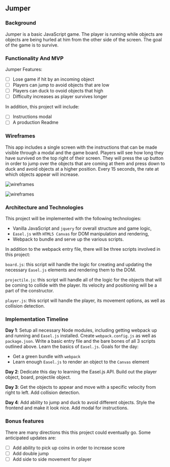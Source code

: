## Jumper

### Background

Jumper is a basic JavaScript game. The player is running while objects are objects are being hurled at him from the other side of the screen. The goal of the game is to survive.

### Functionality And MVP

Jumper Features:

- [ ] Lose game if hit by an incoming object
- [ ] Players can jump to avoid objects that are low
- [ ] Players can duck to ovoid objects that high
- [ ] Difficulty increases as player survives longer

In addition, this project will include:

- [ ] Instructions modal  
- [ ] A production Readme

### Wireframes

This app includes a single screen with the instructions that can be made visible through a modal and the game board. Players will see how long they have survived on the top right of their screen. They will press the up button in order to jump over the objects that are coming at them and press down to duck and avoid objects at a higher position. Every 15 seconds, the rate at which objects appear will increase.

![wireframes](wireframes/home.png)

![wireframes](wireframes/modal.png)

### Architecture and Technologies

This project will be implemented with the following technologies:

- Vanilla JavaScript and `jquery` for overall structure and game logic,
- `Easel.js` with `HTML5 Canvas` for DOM manipulation and rendering,
- Webpack to bundle and serve up the various scripts.

In addition to the webpack entry file, there will be three scripts involved in this project:

`board.js`: this script will handle the logic for creating and updating the necessary `Easel.js` elements and rendering them to the DOM.

`projectile.js`: this script will handle all of the logic for the objects that will be coming to collide with the player. Its velocity and positioning will be a part of the constructor.

`player.js`: this script will handle the player, its movement options, as well as collision detection.

### Implementation Timeline
**Day 1**: Setup all necessary Node modules, including getting webpack up and running and `Easel.js` installed.  Create `webpack.config.js` as well as `package.json`.  Write a basic entry file and the bare bones of all 3 scripts outlined above.  Learn the basics of `Easel.js`.  Goals for the day:

- Get a green bundle with `webpack`
- Learn enough `Easel.js` to render an object to the `Canvas` element


**Day 2**: Dedicate this day to learning the Easel.js API. Build out the player object, board, projectile object.

**Day 3**: Get the objects to appear and move with a specific velocity from right to left. Add collision detection.

**Day 4**: Add ability to jump and duck to avoid different objects. Style the frontend and make it look nice. Add modal for instructions.


### Bonus features

There are many directions this this project  could eventually go.  Some anticipated updates are:

- [ ] Add ability to pick up coins in order to increase score
- [ ] Add double jump
- [ ] Add side to side movement for player
